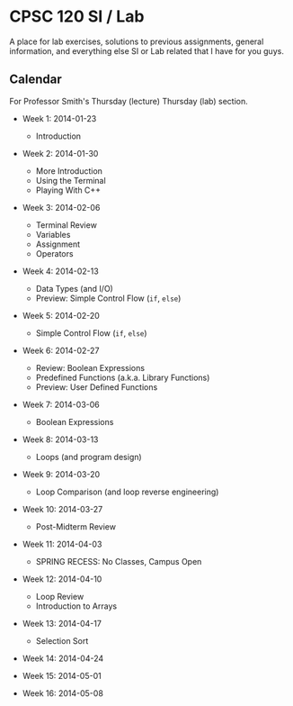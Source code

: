 # CPSC 120 SI / Lab

A place for lab exercises, solutions to previous assignments, general
information, and everything else SI or Lab related that I have for you guys.


## Calendar

For Professor Smith's Thursday (lecture) Thursday (lab) section.

- Week  1: 2014-01-23
    - Introduction

- Week  2: 2014-01-30
    - More Introduction
    - Using the Terminal
    - Playing With C++

- Week  3: 2014-02-06
    - Terminal Review
    - Variables
    - Assignment
    - Operators

- Week  4: 2014-02-13
    - Data Types (and I/O)
    - Preview: Simple Control Flow (`if`, `else`)

- Week  5: 2014-02-20
    - Simple Control Flow (`if`, `else`)

- Week  6: 2014-02-27
    - Review: Boolean Expressions
    - Predefined Functions (a.k.a. Library Functions)
    - Preview: User Defined Functions

- Week  7: 2014-03-06
    - Boolean Expressions

- Week  8: 2014-03-13
    - Loops (and program design)

- Week  9: 2014-03-20
    - Loop Comparison (and loop reverse engineering)

- Week 10: 2014-03-27
    - Post-Midterm Review

- Week 11: 2014-04-03
    - SPRING RECESS: No Classes, Campus Open

- Week 12: 2014-04-10
    - Loop Review
    - Introduction to Arrays

- Week 13: 2014-04-17
    - Selection Sort

- Week 14: 2014-04-24

- Week 15: 2014-05-01

- Week 16: 2014-05-08

